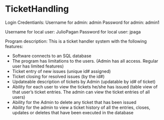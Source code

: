 # TicketHandling
Login Credentianls:
Username for admin: admin
Password for admin: admin1

Username for local user: JulioPagan
Password for local user: jpaga

Program description: 
This is a ticket handler system with the following features:
-	Software connects to an SQL database
-	The program has limitations to the users. (Admin has all access. Regular user has limited features)
-	Ticket entry of new issues (unique id# assigned)
-	Ticket closing for resolved issues (by the id#)
-	Updateable description of tickets by Admin (updatable by id# of ticket)
-	Ability for each user to view the tickets he/she has issued (table view of that user’s ticket entries. The admin can view the ticket entries of all users)
-	Ability for the Admin to delete any ticket that has been issued
-	Ability for the admin to view a ticket history of all the entries, closes, updates or deletes that have been executed in the database
